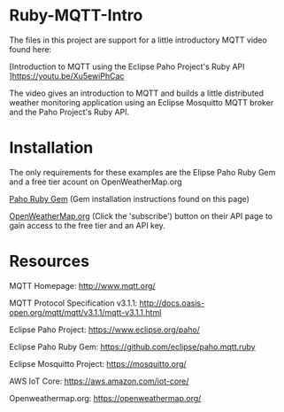 # Ruby-MQTT-Intro

The files in this project are support for a little introductory MQTT video found here: 

[Introduction to MQTT using the Eclipse Paho Project's Ruby API
]https://youtu.be/Xu5ewiPhCac

The video gives an introduction to MQTT and builds a little distributed weather monitoring application using an Eclipse Mosquitto MQTT broker and the Paho Project's Ruby API.

# Installation

The only requirements for these examples are the Elipse Paho Ruby Gem and a free tier acount on OpenWeatherMap.org 

[Paho Ruby Gem](https://github.com/eclipse/paho.mqtt.ruby) (Gem installation instructions found on this page)

[OpenWeatherMap.org](https://openweathermap.org/) (Click the 'subscribe') button on their API page to gain access to the free tier and an API key. 


# Resources

MQTT Homepage: 
       http://www.mqtt.org/

MQTT Protocol Specification v3.1.1: 
       http://docs.oasis-open.org/mqtt/mqtt/v3.1.1/mqtt-v3.1.1.html

Eclipse Paho Project:
       https://www.eclipse.org/paho/

Eclipse Paho Ruby Gem: 
       https://github.com/eclipse/paho.mqtt.ruby

Eclipse Mosquitto Project:
       https://mosquitto.org/

AWS IoT Core:
       https://aws.amazon.com/iot-core/

Openweathermap.org: 
       https://openweathermap.org/
